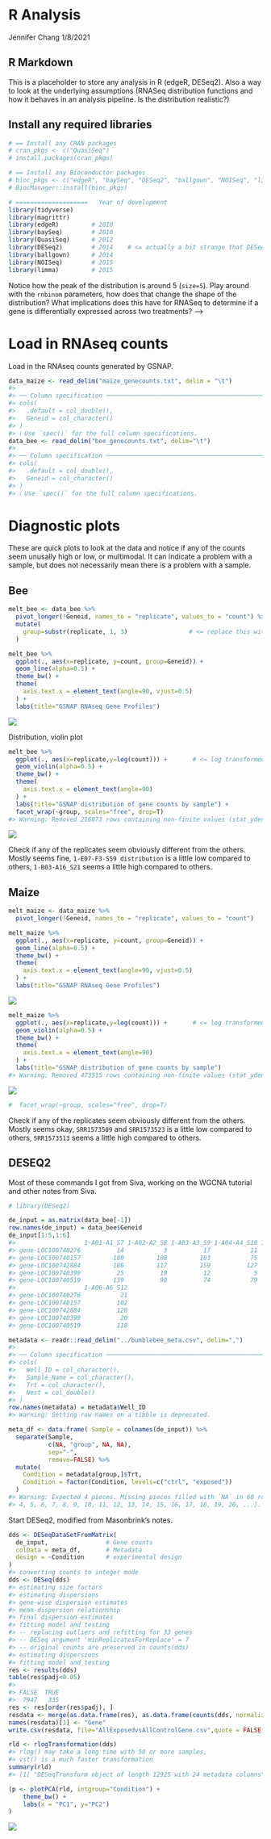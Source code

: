 R Analysis
================
Jennifer Chang
1/8/2021

## R Markdown

This is a placeholder to store any analysis in R (edgeR, DESeq2). Also a
way to look at the underlying assumptions (RNASeq distribution functions
and how it behaves in an analysis pipeline. Is the distribution
realistic?)

## Install any required libraries

``` r
# == Install any CRAN packages
# cran_pkgs <- c("QuasiSeq")
# install.packages(cran_pkgs)

# == Install any Bioconductor packages
# bioc_pkgs <- c("edgeR", "baySeq", "DESeq2", "ballgown", "NOISeq", "limma")
# BiocManager::install(bioc_pkgs)

# ====================   Year of development
library(tidyverse)
library(magrittr)
library(edgeR)         # 2010
library(baySeq)        # 2010
library(QuasiSeq)      # 2012
library(DESeq2)        # 2014    # <= actually a bit strange that DESeq2 & edgeR tend to be equivalent, despite being 4yrs later
library(ballgown)      # 2014
library(NOISeq)        # 2015
library(limma)         # 2015
```

<!--  ## For now comment out exploration portion.
## Distribution

RNASeq is assumed to be [negatively binomially distributed](https://en.wikipedia.org/wiki/Negative_binomial_distribution) according to the edgeR and DESeq2 papers. 

$$
Y_{gi} \sim NB(M_{i}p{gj}, \phi_{g})
$$

What does a negative binomial distribution look like?


```r
y  <- rnbinom( n = 1000,       # Randomly generate 1000 entries (number of replicates?)
               size = 5,       # at least 5 successes (expressed/not?)
               prob = 0.5      # probability of success in each case...maybe length of genome may affect this
               )

df <- data.frame(x = c(1:1000),
                 y = y)
                  
ggplot(data = df, aes(x=y)) + 
  geom_histogram(binwidth = 1) +
  theme_bw() +
  labs(title="Negative Binomial Distribution (n=1000, size=5, prob=0.5)") +
  geom_vline(xintercept=5, color="blue")
```

![](imgs/2_DE_analysisnegbinomial-1.png)<!-- -->

Notice how the peak of the distribution is around 5 (`size=5`). Play
around with the `rnbinom` parameters, how does that change the shape of
the distribution? What implications does this have for RNASeq to
determine if a gene is differentially expressed across two treatments?
–&gt;

# Load in RNAseq counts

Load in the RNAseq counts generated by GSNAP.

``` r
data_maize <- read_delim("maize_genecounts.txt", delim = "\t")
#> 
#> ── Column specification ────────────────────────────────────────────────────────
#> cols(
#>   .default = col_double(),
#>   Geneid = col_character()
#> )
#> ℹ Use `spec()` for the full column specifications.
data_bee <- read_delim("bee_genecounts.txt", delim="\t")
#> 
#> ── Column specification ────────────────────────────────────────────────────────
#> cols(
#>   .default = col_double(),
#>   Geneid = col_character()
#> )
#> ℹ Use `spec()` for the full column specifications.
```

# Diagnostic plots

These are quick plots to look at the data and notice if any of the
counts seem unusally high or low, or multimodal. It can indicate a
problem with a sample, but does not necessarily mean there is a problem
with a sample.

## Bee

``` r
melt_bee <- data_bee %>%
  pivot_longer(!Geneid, names_to = "replicate", values_to = "count") %>%
  mutate(
    group=substr(replicate, 1, 3)                 # <= replace this with metadata information later
  )

melt_bee %>% 
  ggplot(., aes(x=replicate, y=count, group=Geneid)) + 
  geom_line(alpha=0.5) +
  theme_bw() +
  theme(
    axis.text.x = element_text(angle=90, vjust=0.5)
  ) +
  labs(title="GSNAP RNAseq Gene Profiles")
```

![](imgs/2_DE_analysisbee_linechart-1.png)<!-- -->

Distribution, violin plot

``` r
melt_bee %>% 
  ggplot(., aes(x=replicate,y=log(count))) +       # <= log transformed as a rough normalization... we will use DESeq2's normalization eventually
  geom_violin(alpha=0.5) +
  theme_bw() +
  theme(
    axis.text.x = element_text(angle=90)
  ) +
  labs(title="GSNAP distribution of gene counts by sample") +
  facet_wrap(~group, scales="free", drop=T)
#> Warning: Removed 216873 rows containing non-finite values (stat_ydensity).
```

![](imgs/2_DE_analysisviolin-1.png)<!-- -->

Check if any of the replicates seem obviously different from the others.
Mostly seems fine, `1-E07-F3-S59 distribution` is a little low compared
to others, `1-B03-A16_S21` seems a little high compared to others.

## Maize

``` r
melt_maize <- data_maize %>%
  pivot_longer(!Geneid, names_to = "replicate", values_to = "count")

melt_maize %>% 
  ggplot(., aes(x=replicate, y=count, group=Geneid)) + 
  geom_line(alpha=0.5) +
  theme_bw() +
  theme(
    axis.text.x = element_text(angle=90, vjust=0.5)
  ) +
  labs(title="GSNAP RNAseq Gene Profiles")
```

![](imgs/2_DE_analysismaize_linechart-1.png)<!-- -->

``` r
melt_maize %>% 
  ggplot(., aes(x=replicate,y=log(count))) +       # <= log transformed as a rough normalization... we will use DESeq2's normalization eventually
  geom_violin(alpha=0.5) +
  theme_bw() +
  theme(
    axis.text.x = element_text(angle=90)
  ) +
  labs(title="GSNAP distribution of gene counts by sample")
#> Warning: Removed 473515 rows containing non-finite values (stat_ydensity).
```

![](imgs/2_DE_analysismaize_violin-1.png)<!-- -->

``` r
#  facet_wrap(~group, scales="free", drop=T)
```

Check if any of the replicates seem obviously different from the others.
Mostly seems okay, `SRR1573509` and `SRR1573523` is a little low
compared to others, `SRR1573513` seems a little high compared to others.

## DESEQ2

Most of these commands I got from Siva, working on the WGCNA tutorial
and other notes from Siva.

``` r
# library(DESeq2)

de_input = as.matrix(data_bee[-1])
row.names(de_input) = data_bee$Geneid
de_input[1:5,1:6]
#>                   1-A01-A1_S7 1-A02-A2_S8 1-A03-A3_S9 1-A04-A4_S10 1-A05-A5_S11
#> gene-LOC100740276          14           3          17           11            8
#> gene-LOC100740157         100         108         103           75           74
#> gene-LOC100742884         186         117         159          127          125
#> gene-LOC100740399          25          19          12            5           11
#> gene-LOC100740519         139          90          74           79           86
#>                   1-A06-A6_S12
#> gene-LOC100740276           21
#> gene-LOC100740157          102
#> gene-LOC100742884          120
#> gene-LOC100740399           20
#> gene-LOC100740519          118

metadata <- readr::read_delim("../bumblebee_meta.csv", delim=",")
#> 
#> ── Column specification ────────────────────────────────────────────────────────
#> cols(
#>   Well_ID = col_character(),
#>   Sample_Name = col_character(),
#>   Trt = col_character(),
#>   Nest = col_double()
#> )
row.names(metadata) = metadata$Well_ID
#> Warning: Setting row names on a tibble is deprecated.

meta_df <- data.frame( Sample = colnames(de_input)) %>%
  separate(Sample, 
           c(NA, "group", NA, NA), 
           sep="-", 
           remove=FALSE) %>%
  mutate(
    Condition = metadata[group,]$Trt,
    Condition = factor(Condition, levels=c("ctrl", "exposed"))
  )
#> Warning: Expected 4 pieces. Missing pieces filled with `NA` in 60 rows [1, 2, 3,
#> 4, 5, 6, 7, 8, 9, 10, 11, 12, 13, 14, 15, 16, 17, 18, 19, 20, ...].
```

Start DESeq2, modified from Masonbrink’s notes.

``` r
dds <- DESeqDataSetFromMatrix(
  de_input,                # Gene counts
  colData = meta_df,       # Metadata
  design = ~Condition      # experimental design
)
#> converting counts to integer mode
dds <- DESeq(dds)
#> estimating size factors
#> estimating dispersions
#> gene-wise dispersion estimates
#> mean-dispersion relationship
#> final dispersion estimates
#> fitting model and testing
#> -- replacing outliers and refitting for 33 genes
#> -- DESeq argument 'minReplicatesForReplace' = 7 
#> -- original counts are preserved in counts(dds)
#> estimating dispersions
#> fitting model and testing
res <- results(dds)
table(res$padj<0.05)
#> 
#> FALSE  TRUE 
#>  7947   335
res <- res[order(res$padj), ]
resdata <- merge(as.data.frame(res), as.data.frame(counts(dds, normalized=TRUE)), by="row.names", sort=FALSE)
names(resdata)[1] <- "Gene"
write.csv(resdata, file="AllExposedvsAllControlGene.csv",quote = FALSE,row.names = F)

rld <- rlogTransformation(dds)
#> rlog() may take a long time with 50 or more samples,
#> vst() is a much faster transformation
summary(rld)
#> [1] "DESeqTransform object of length 12925 with 24 metadata columns"

(p <- plotPCA(rld, intgroup="Condition") +
    theme_bw() +
    labs(x = "PC1", y="PC2")
)
```

![](imgs/2_DE_analysispca_bee-1.png)<!-- -->
